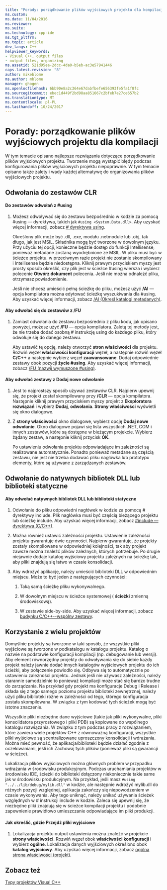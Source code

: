 ```yaml
---
title: "Porady: porządkowanie plików wyjściowych projektu dla kompilacji | Dokumentacja firmy Microsoft"
ms.custom: 
ms.date: 11/04/2016
ms.reviewer: 
ms.suite: 
ms.technology: cpp-ide
ms.tgt_pltfrm: 
ms.topic: article
dev_langs: C++
helpviewer_keywords:
- Visual C++, output files
- output files, organizing
ms.assetid: 521d95ea-2dcc-4da0-b5eb-ac3e57941446
caps.latest.revision: "8"
author: mikeblome
ms.author: mblome
manager: ghogen
ms.openlocfilehash: 6bb90e8a2c364e67dabfbefe656393fe5fa1f8fc
ms.sourcegitcommit: ebec1d449f2bd98aa851667c2bfeb7e27ce657b2
ms.translationtype: MT
ms.contentlocale: pl-PL
ms.lasthandoff: 10/24/2017
---
```

# <a name="how-to-organize-project-output-files-for-builds"></a>Porady: porządkowanie plików wyjściowych projektu dla kompilacji
W tym temacie opisano najlepsze rozwiązania dotyczące porządkowanie plików wyjściowych projektu. Tworzenie mogą wystąpić błędy podczas konfigurowania plików wyjściowych projektu niepoprawnie. W tym temacie opisano także zalety i wady każdej alternatywę do organizowania plików wyjściowych projektu.  
  
## <a name="referencing-clr-assemblies"></a>Odwołania do zestawów CLR  
  
#### <a name="to-reference-assemblies-with-using"></a>Do zestawów odwołań z #using  
  
1.  Możesz odwoływać się do zestawu bezpośrednio w kodzie za pomocą #using — dyrektywa, takich jak `#using <System.Data.dll>`. Aby uzyskać więcej informacji, zobacz [# dyrektywa using](../preprocessor/hash-using-directive-cpp.md).  
  
     Określony plik może być .dll, .exe, modułu .netmodule lub .obj, tak długo, jak jest MSIL. Składnika mogą być tworzone w dowolnym języku. Przy użyciu tej opcji, konieczne będzie dostęp do funkcji Intellisense, ponieważ metadane zostaną wyodrębnione ze MSIL. W pliku musi być w ścieżce projektu. w przeciwnym razie projekt nie zostanie skompilowany i Intellisense będzie niedostępna. Kliknij prawym przyciskiem myszy jest prosty sposób określić, czy plik jest w ścieżce #using wiersza i wybierz polecenie **Otwórz dokument** polecenia. Jeśli nie można odnaleźć pliku, otrzymasz powiadomienie.  
  
     Jeśli nie chcesz umieścić pełną ścieżkę do pliku, możesz użyć **/AI** — opcja kompilatora można edytować ścieżkę wyszukiwania dla #using. Aby uzyskać więcej informacji, zobacz [/AI (Określ katalogi metadanych)](../build/reference/ai-specify-metadata-directories.md).  
  
#### <a name="to-reference-assemblies-with-fu"></a>Aby odwołać się do zestawów z /FU  
  
1.  Zamiast odwołania do zestawu bezpośrednio z pliku kodu, jak opisano powyżej, możesz użyć **/FU** — opcja kompilatora. Zaletą tej metody jest, że nie trzeba dodać osobną # instrukcję using do każdego pliku, który odwołuje się do danego zestawu.  
  
     Aby ustawić tę opcję, należy otworzyć **stron właściwości** dla projektu. Rozwiń węzeł **właściwości konfiguracji** węzeł, a następnie rozwiń węzeł **C/C++** a następnie wybierz węzeł **zaawansowane**. Dodaj odpowiednie zestawy obok pozycji **życie #using**. Aby uzyskać więcej informacji, zobacz [/FU (nazwij wymuszone #using)](../build/reference/fu-name-forced-hash-using-file.md).  
  
#### <a name="to-reference-assemblies-with-add-new-reference"></a>Aby odwołać zestawy z Dodaj nowe odwołanie  
  
1.  Jest to najprostszy sposób używać zestawów CLR. Najpierw upewnij się, że projekt został skompilowany przy **/CLR** — opcja kompilatora. Następnie kliknij prawym przyciskiem myszy projekt z **Eksploratora rozwiązań** i wybierz **Dodaj**, **odwołania**. **Strony właściwości** wyświetli się okno dialogowe.  
  
2.  Z **strony właściwości** okno dialogowe, wybierz opcję **Dodaj nowe odwołanie**. Okno dialogowe pojawi się lista wszystkich .NET, COM i innych zestawów, które są dostępne w bieżącym projekcie. Wybierz żądany zestaw, a następnie kliknij przycisk **OK**.  
  
     Po ustawieniu odwołania projektu odpowiadające im zależności są realizowane automatycznie. Ponadto ponieważ metadane są częścią zestawu, nie jest nie trzeba dodawać pliku nagłówka lub prototypu elementy, które są używane z zarządzanych zestawów.  
  
## <a name="referencing-native-dlls-or-static-libraries"></a>Odwołanie do natywnych bibliotek DLL lub biblioteki statyczne  
  
#### <a name="to-reference-native-dlls-or-static-libraries"></a>Aby odwołać natywnych bibliotek DLL lub biblioteki statyczne  
  
1.  Odwołanie do pliku odpowiedni nagłówek w kodzie za pomocą # dyrektywy include. Plik nagłówka musi być częścią bieżącego projektu lub ścieżkę include. Aby uzyskać więcej informacji, zobacz [#include — dyrektywa (C/C++)](../preprocessor/hash-include-directive-c-cpp.md).  
  
2.  Można również ustawić zależności projektu. Ustawienie zależności projektu gwarantuje dwie czynności. Najpierw gwarantuje, że projekty zostały skompilowane w odpowiedniej kolejności, tak aby projekt zawsze można znaleźć plików zależnych, których potrzebuje. Po drugie niejawnie dodaje katalog wyjściowy projektu zależnych na ścieżkę tak, aby pliki znajdują się łatwo w czasie konsolidacji.  
  
3.  Aby wdrożyć aplikację, należy umieścić biblioteki DLL w odpowiednim miejscu. Może to być jeden z następujących czynności:  
  
    1.  Taką samą ścieżkę pliku wykonywalnego.  
  
    2.  W dowolnym miejscu w ścieżce systemowej ( **ścieżki** zmienną środowiskową).  
  
    3.  W zestawie side-by-side. Aby uzyskać więcej informacji, zobacz [budynku C/C++--wspólny zestawy](../build/building-c-cpp-side-by-side-assemblies.md).  
  
## <a name="working-with-multiple-projects"></a>Korzystanie z wielu projektów  
 Domyślnie projekty są tworzone w taki sposób, że wszystkie pliki wyjściowe są tworzone w podkatalogu w katalogu projektu. Katalog o nazwie na podstawie konfiguracji kompilacji (np. debugowanie lub wersji). Aby element równorzędny projekty do odwoływania się do siebie każdy projekt należy jawnie dodać innych katalogów wyjściowych projektu do ich ścieżki, aby połączenie powiodło się. Odbywa się to automatycznie po ustawieniu zależności projektu. Jednak jeśli nie używasz zależności, należy starannie samodzielnie to ponieważ kompilacji może stać się bardzo trudne do zarządzania. Na przykład gdy projekt ma konfiguracje Debug i Release i składa się z tego samego poziomu projektu biblioteki zewnętrznej, należy użyć pliku biblioteki różne w zależności od tego, którego konfiguracja została skompilowana. W związku z tym kodować tych ścieżek mogą być istotne znaczenie.  
  
 Wszystkie pliki niezbędne dane wyjściowe (takie jak pliki wykonywalne, pliki konsolidatora przyrostowego i pliki PDB) są kopiowane do wspólnego katalogu rozwiązania. W związku z tym podczas pracy z rozwiązaniem, które zawiera wiele projektów C++ z równoważną konfiguracji, wszystkie pliki wyjściowe są scentralizowane uproszczony konsolidacji i wdrażania. Można mieć pewność, że aplikacja/biblioteki będzie działać zgodnie z oczekiwaniami, jeśli ich Zachowaj tych plików (ponieważ pliki są gwarancji w ścieżce).  
  
 Lokalizacja plików wyjściowych można głównych problem w przypadku wdrażania w środowisku produkcyjnym. Podczas uruchamiania projektów w środowisku IDE, ścieżki do biblioteki dołączony niekoniecznie takie same jak w środowisku produkcyjnym. Na przykład, jeśli masz `#using "../../lib/debug/mylib.dll"` w kodzie, ale następnie wdrożyć mylib.dll do różnych pozycji względnej, aplikacja zakończy się niepowodzeniem w czasie wykonywania. Aby tego uniknąć, należy unikać używania ścieżek względnych w # instrukcji include w kodzie. Zaleca się upewnij się, że niezbędne pliki znajdują się w ścieżce kompilacji projektu i podobnie zapewnienie prawidłowo umieszczanie odpowiadające im pliki produkcji.  
  
#### <a name="how-to-specify-where-output-files-go"></a>Jak określić, gdzie Przejdź pliki wyjściowe  
  
1.  Lokalizacja projektu output ustawienia można znaleźć w projekcie **strony właściwości**. Rozwiń węzeł obok **właściwości konfiguracji** i wybierz **ogólne**. Lokalizacja danych wyjściowych określono obok **katalog wyjściowy**. Aby uzyskać więcej informacji, zobacz [ogólna strona właściwości (projekt)](../ide/general-property-page-project.md).  
  
## <a name="see-also"></a>Zobacz też  
 [Typy projektów Visual C++](../ide/visual-cpp-project-types.md)